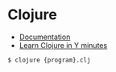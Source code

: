 # Clojure

- [Documentation](https://clojuredocs.org/)
- [Learn Clojure in Y minutes](https://learnxinyminutes.com/docs/clojure/)

```
$ clojure {program}.clj
```
